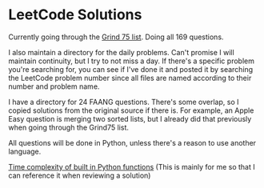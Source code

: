 # LeetCode Solutions

Currently going through the [Grind 75 list](https://www.techinterviewhandbook.org/grind75?weeks=26&hours=40). Doing all 169 questions.

I also maintain a directory for the daily problems. Can't promise I will maintain continuity, but I try to not miss a day. If there's a specific problem you're searching for, you can see if I've done it and posted it by searching the LeetCode problem number since all files are named according to their number and problem name.

I have a directory for 24 FAANG questions. There's some overlap, so I copied solutions from the original source if there is. For example, an Apple Easy question is merging two sorted lists, but I already did that previously when going through the Grind75 list.

All questions will be done in Python, unless there's a reason to use another language.

[Time complexity of built in Python functions](https://wiki.python.org/moin/TimeComplexity) (This is mainly for me so that I can reference it when reviewing a solution) 
